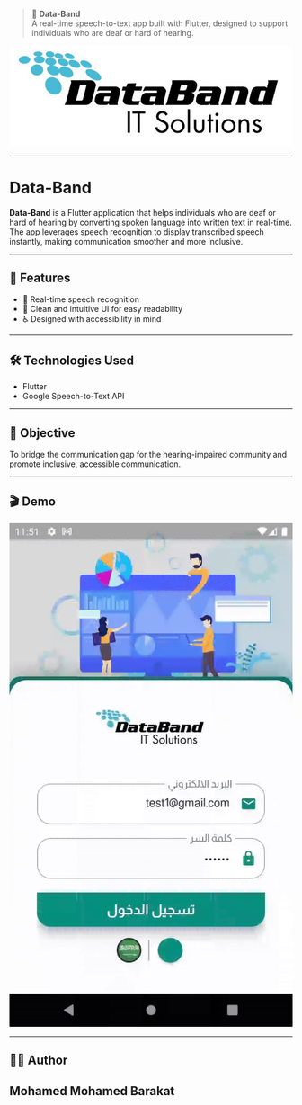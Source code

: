 > 📱 **Data-Band**  
> A real-time speech-to-text app built with Flutter, designed to support individuals who are deaf or hard of hearing.

![Banner](images/Logo.jpg)

---

# Data-Band

**Data-Band** is a Flutter application that helps individuals who are deaf or hard of hearing by converting spoken language into written text in real-time.  
The app leverages speech recognition to display transcribed speech instantly, making communication smoother and more inclusive.

---

## 🚀 Features

- 🎤 Real-time speech recognition  
- 🧼 Clean and intuitive UI for easy readability  
- ♿ Designed with accessibility in mind  

---

## 🛠️ Technologies Used

- Flutter  
- Google Speech-to-Text API  

---

## 🎯 Objective

To bridge the communication gap for the hearing-impaired community and promote inclusive, accessible communication.

---

## 🎬 Demo

![App Demo](images/OverView.gif)

---

## 🧑‍💻 Author

**Mohamed Mohamed Barakat**  
---

